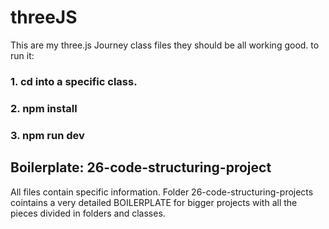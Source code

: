 # threeJS

This are my three.js Journey class files they should be all working good. to run it:
  
### 1. cd into a specific class.
  
### 2. npm install
  
### 3. npm run dev
  
  
## Boilerplate: 26-code-structuring-project

  All files contain specific information. Folder 26-code-structuring-projects cointains a very detailed BOILERPLATE 
  for bigger projects with all the pieces divided in folders and classes.
